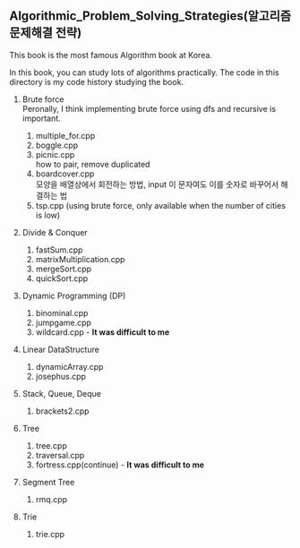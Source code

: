 ## Algorithmic_Problem_Solving_Strategies(알고리즘 문제해결 전략)    

This book is the most famous Algorithm book at Korea.

In this book, you can study lots of algorithms practically. The code in this directory is my code history studying the book.

1. Brute force  
Peronally, I think implementing brute force using dfs and recursive is important.
   1. multiple_for.cpp
   2. boggle.cpp
   3. picnic.cpp  
      how to pair, remove duplicated  
   4. boardcover.cpp  
      모양을 배열상에서 회전하는 방법, input 이 문자여도 이를 숫자로 바꾸어서 해결하는 법
   5. tsp.cpp (using brute force, only available when the number of cities is low)

2. Divide & Conquer
   1. fastSum.cpp
   2. matrixMultiplication.cpp
   3. mergeSort.cpp
   4. quickSort.cpp

3. Dynamic Programming (DP)
   1. binominal.cpp
   2. jumpgame.cpp
   3. wildcard.cpp - <b>It was difficult to me</b>

4. Linear DataStructure
   1. dynamicArray.cpp
   2. josephus.cpp

5. Stack, Queue, Deque
   1. brackets2.cpp

6. Tree
   1. tree.cpp
   2. traversal.cpp
   3. fortress.cpp(continue) - <b>It was difficult to me</b>

7. Segment Tree
   1. rmq.cpp


8. Trie
   1. trie.cpp